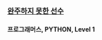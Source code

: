 ### [완주하지 못한 선수](https://programmers.co.kr/learn/courses/30/lessons/42576)     

#### 프로그래머스, PYTHON, Level 1
